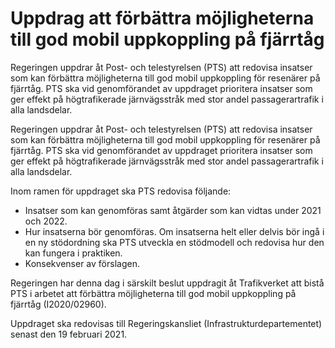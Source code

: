 # Uppdrag att förbättra möjligheterna till god mobil uppkoppling på fjärrtåg

Regeringen uppdrar åt Post- och telestyrelsen (PTS) att redovisa insatser som kan förbättra möjligheterna till god mobil uppkoppling för resenärer på fjärrtåg. PTS ska vid genomförandet av uppdraget prioritera insatser som ger effekt på högtrafikerade järnvägsstråk med stor andel passagerartrafik i alla landsdelar.

Regeringen uppdrar åt Post- och telestyrelsen (PTS) att redovisa insatser som kan förbättra möjligheterna till god mobil uppkoppling för resenärer på fjärrtåg. PTS ska vid genomförandet av uppdraget prioritera insatser som ger effekt på högtrafikerade järnvägsstråk med stor andel passagerartrafik i alla landsdelar.

Inom ramen för uppdraget ska PTS redovisa följande:

* Insatser som kan genomföras samt åtgärder som kan vidtas under 2021 och 2022.
* Hur insatserna bör genomföras. Om insatserna helt eller delvis bör ingå i en ny stödordning ska PTS utveckla en stödmodell och redovisa hur den kan fungera i praktiken.
* Konsekvenser av förslagen.

Regeringen har denna dag i särskilt beslut uppdragit åt Trafikverket att bistå PTS i arbetet att förbättra möjligheterna till god mobil uppkoppling på fjärrtåg (I2020/02960).

Uppdraget ska redovisas till Regeringskansliet (Infrastrukturdepartementet) senast den 19 februari 2021.
